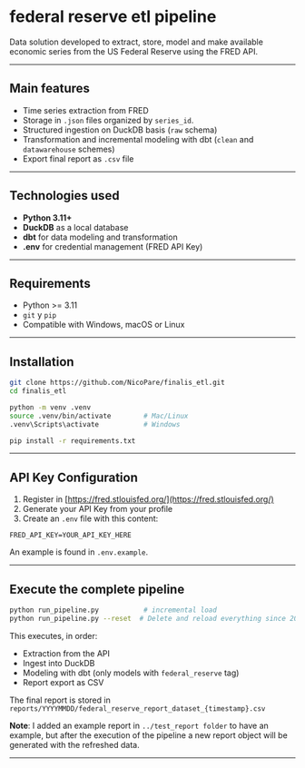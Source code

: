 # federal reserve etl pipeline

Data solution developed to extract, store, model and make available economic series from the US Federal Reserve using the FRED API.

---

##  Main features

* Time series extraction from FRED
* Storage in `.json` files organized by `series_id`.
* Structured ingestion on DuckDB basis (`raw` schema)
* Transformation and incremental modeling with dbt (`clean` and `datawarehouse` schemes)
* Export final report as `.csv` file

---

## Technologies used

* **Python 3.11+**
* **DuckDB** as a local database
* **dbt** for data modeling and transformation
* **.env** for credential management (FRED API Key)

---

##  Requirements

* Python >= 3.11
* `git` y `pip`
* Compatible with Windows, macOS or Linux

---

##  Installation

```bash
git clone https://github.com/NicoPare/finalis_etl.git
cd finalis_etl

python -m venv .venv
source .venv/bin/activate        # Mac/Linux
.venv\Scripts\activate           # Windows

pip install -r requirements.txt
```

---

##  API Key Configuration

1. Register in [https://fred.stlouisfed.org/](https://fred.stlouisfed.org/)
2. Generate your API Key from your profile
3. Create an `.env` file with this content:

```
FRED_API_KEY=YOUR_API_KEY_HERE
```

An example is found in `.env.example`.

---

## Execute the complete pipeline

```bash
python run_pipeline.py           # incremental load
python run_pipeline.py --reset  # Delete and reload everything since 2000-01-01
```

This executes, in order:

* Extraction from the API
* Ingest into DuckDB
* Modeling with dbt (only models with `federal_reserve` tag)
* Report export as CSV

The final report is stored in `reports/YYYYMMDD/federal_reserve_report_dataset_{timestamp}.csv`

**Note**: I added an example report in `../test_report folder` to have an example, but after the execution of the pipeline a new report object will be generated with the refreshed data.

---